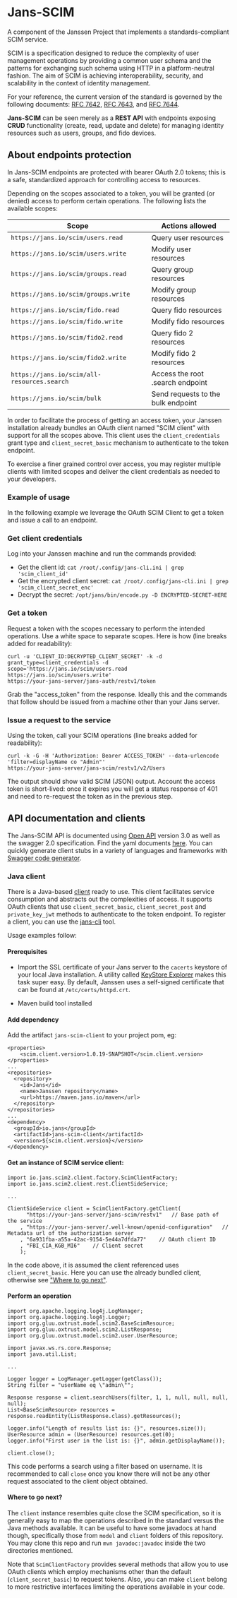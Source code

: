 # Jans-SCIM

A component of the Janssen Project that implements a standards-compliant SCIM service.

SCIM is a specification designed to reduce the complexity of user management 
operations by providing a common user schema and the patterns for exchanging such 
schema using HTTP in a platform-neutral fashion. The aim of SCIM is achieving 
interoperability, security, and scalability in the context of identity management.

For your reference, the current version of the standard is governed by the following 
documents: [RFC 7642](https://tools.ietf.org/html/rfc7642), [RFC 7643](https://tools.ietf.org/html/rfc7643), and [RFC 7644](https://tools.ietf.org/html/rfc7644).

**Jans-SCIM** can be seen merely as a **REST API** with endpoints exposing 
**CRUD** functionality (create, read, update and delete) for managing identity resources such as users, groups, and fido devices.

## About endpoints protection

In Jans-SCIM endpoints are protected with bearer OAuth 2.0 tokens; this is a safe, standardized approach for controlling access to resources.

Depending on the scopes associated to a token, you will be granted (or denied) access to perform certain operations. The following lists the available scopes:

|Scope|Actions allowed|
|-|-|
|`https://jans.io/scim/users.read`|Query user resources|
|`https://jans.io/scim/users.write`|Modify user resources|
|`https://jans.io/scim/groups.read`|Query group resources|
|`https://jans.io/scim/groups.write`|Modify group resources|
|`https://jans.io/scim/fido.read`|Query fido resources|
|`https://jans.io/scim/fido.write`|Modify fido resources|
|`https://jans.io/scim/fido2.read`|Query fido 2 resources|
|`https://jans.io/scim/fido2.write`|Modify fido 2 resources|
|`https://jans.io/scim/all-resources.search`|Access the root .search endpoint| 
|`https://jans.io/scim/bulk`|Send requests to the bulk endpoint|

In order to facilitate the process of getting an access token, your Janssen installation already bundles an OAuth client named "SCIM client" with support for all the scopes above. This client uses the `client_credentials` grant type and `client_secret_basic` mechanism to authenticate to the token endpoint.

To exercise a finer grained control over access, you may register multiple clients with limited scopes and deliver the client credentials as needed to your developers. 

### Example of usage

In the following example we leverage the OAuth SCIM Client to get a token and issue a call to an endpoint. 

### Get client credentials

Log into your Janssen machine and run the commands provided:

- Get the client id: `cat /root/.config/jans-cli.ini | grep 'scim_client_id'`
- Get the encrypted client secret: `cat /root/.config/jans-cli.ini | grep 'scim_client_secret_enc'`
- Decrypt the secret: `/opt/jans/bin/encode.py -D ENCRYPTED-SECRET-HERE`

### Get a token

Request a token with the scopes necessary to perform the intended operations. Use a white space to separate scopes. Here is how (line breaks added for readability): 

```
curl -u 'CLIENT_ID:DECRYPTED_CLIENT_SECRET' -k -d grant_type=client_credentials -d 
scope='https://jans.io/scim/users.read https://jans.io/scim/users.write' 
https://your-jans-server/jans-auth/restv1/token
```

Grab the "access_token" from the response. Ideally this and the commands that follow should be issued from a machine other than your Jans server. 

### Issue a request to the service

Using the token, call your SCIM operations (line breaks added for readability):

```
curl -k -G -H 'Authorization: Bearer ACCESS_TOKEN' --data-urlencode 'filter=displayName co "Admin"' 
https://your-jans-server/jans-scim/restv1/v2/Users
```

The output should show valid SCIM (JSON) output. Account the access token is short-lived: once it expires you will get a status response of 401 and need to re-request the token as in the previous step.

## API documentation and clients

The Jans-SCIM API is documented using [Open API](https://www.openapis.org) version 3.0 as well as the swagger 2.0 specification. Find the yaml documents [here](https://github.com/JanssenProject/jans-scim/tree/master/server/src/main/resources). You can quickly generate client stubs in a variety of languages and frameworks with [Swagger code generator](https://swagger.io/tools/swagger-codegen).

### Java client

There is a Java-based [client](https://github.com/JanssenProject/jans-scim/tree/master/client) ready to use. This client facilitates service consumption and abstracts out the complexities of access. It supports OAuth clients that use `client_secret_basic`, `client_secret_post` and `private_key_jwt` methods to authenticate to the token endpoint. To register a client, you can use the [jans-cli](https://github.com/JanssenProject/jans-cli) tool.

Usage examples follow:

#### Prerequisites

- Import the SSL certificate of your Jans server to the `cacerts` keystore of your local Java installation. A utility called [KeyStore Explorer](https://keystore-explorer.org/) makes this task super easy. By default, Janssen uses a self-signed certificate that can be found at `/etc/certs/httpd.crt`.

- Maven build tool installed

#### Add dependency

Add the artifact `jans-scim-client` to your project pom, eg:

```
<properties>
	<scim.client.version>1.0.19-SNAPSHOT</scim.client.version>
</properties>
...
<repositories>
  <repository>
    <id>Jans</id>
    <name>Janssen repository</name>
    <url>https://maven.jans.io/maven</url>
  </repository>
</repositories>
...
<dependency>
  <groupId>io.jans</groupId>
  <artifactId>jans-scim-client</artifactId>
  <version>${scim.client.version}</version>
</dependency>
```

#### Get an instance of SCIM service client:

```
import io.jans.scim2.client.factory.ScimClientFactory;
import io.jans.scim2.client.rest.ClientSideService;

...

ClientSideService client = ScimClientFactory.getClient(
      "https://your-jans-server/jans-scim/restv1"   // Base path of the service 
    , "https://your-jans-server/.well-known/openid-configuration"   // Metadata url of the authorization server 
    , "6a931fba-a55a-42ac-9154-5e44a7dfda77"    // OAuth client ID
    , "FBI_CIA_KGB_MI6"    // Client secret
    );
```

In the code above, it is assumed the client referenced uses `client_secret_basic`. Here you can use the already bundled client, otherwise see ["Where to go next"](#where-to-go-next).

#### Perform an operation

```
import org.apache.logging.log4j.LogManager;
import org.apache.logging.log4j.Logger;
import org.gluu.oxtrust.model.scim2.BaseScimResource;
import org.gluu.oxtrust.model.scim2.ListResponse;
import org.gluu.oxtrust.model.scim2.user.UserResource;

import javax.ws.rs.core.Response;
import java.util.List;

...

Logger logger = LogManager.getLogger(getClass());
String filter = "userName eq \"admin\"";

Response response = client.searchUsers(filter, 1, 1, null, null, null, null);
List<BaseScimResource> resources = response.readEntity(ListResponse.class).getResources();

logger.info("Length of results list is: {}", resources.size());
UserResource admin = (UserResource) resources.get(0);
logger.info("First user in the list is: {}", admin.getDisplayName());

client.close();
```

This code performs a search using a filter based on username. It is recommended to call `close` once you know there will not be any other request associated to the client object obtained.

#### Where to go next? 

The `client` instance resembles quite close the SCIM specification, so it is generally easy to map the operations described in the standard versus the Java methods available. It can be useful to have some javadocs at hand though, specifically those from `model` and `client` folders of this repository. You may clone this repo and run `mvn javadoc:javadoc` inside the two directories mentioned.

Note that `ScimClientFactory` provides several methods that allow you to use OAuth clients which employ mechanisms other than the default (`client_secret_basic`) to request tokens. Also, you can make `client` belong to more restrictive interfaces limiting the operations available in your code.

